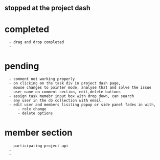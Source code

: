 ## stopped at the project dash 
  # completed
      - drag and drop completed
      - 
  # pending 
      - comment not working properly
      - on clicking on the task div in project dash page, 
        mouse changes to pointer mode, analyse that and solve the issue
      - user name on comment section, edit,delete buttons
      - assign task memebr input box with drop down, can search 
        any user in the db collection with email.
      - edit user and members lisiting popup or side panel fades in with, 
          - role change
          - delete options 
  # member section    
      - participating project api 
      - 
      -
